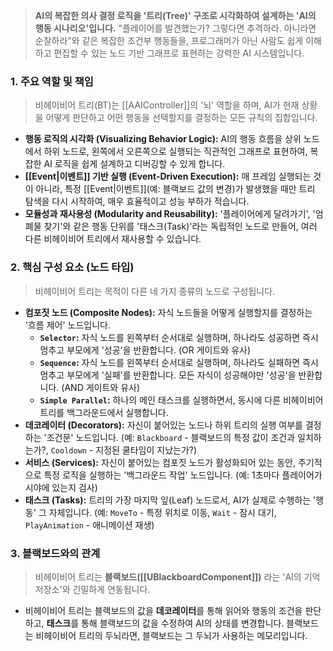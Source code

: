 > **AI의 복잡한 의사 결정 로직을 '트리(Tree)' 구조로 시각화하여 설계하는 'AI의 행동 시나리오'입니다.** "플레이어를 발견했는가? 그렇다면 추격하라. 아니라면 순찰하라"와 같은 복잡한 조건부 행동들을, 프로그래머가 아닌 사람도 쉽게 이해하고 편집할 수 있는 노드 기반 그래프로 표현하는 강력한 AI 시스템입니다.

### **1. 주요 역할 및 책임**
> 비헤이비어 트리(BT)는 [[AAIController]]의 '뇌' 역할을 하며, AI가 현재 상황을 어떻게 판단하고 어떤 행동을 선택할지를 결정하는 모든 규칙의 집합입니다.
* **행동 로직의 시각화 (Visualizing Behavior Logic):**
    AI의 행동 흐름을 상위 노드에서 하위 노드로, 왼쪽에서 오른쪽으로 실행되는 직관적인 그래프로 표현하여, 복잡한 AI 로직을 쉽게 설계하고 디버깅할 수 있게 합니다.
* **[[Event|이벤트]] 기반 실행 (Event-Driven Execution):**
    매 프레임 실행되는 것이 아니라, 특정 [[Event|이벤트]](예: 블랙보드 값의 변경)가 발생했을 때만 트리 탐색을 다시 시작하여, 매우 효율적이고 성능 부하가 적습니다.
* **모듈성과 재사용성 (Modularity and Reusability):**
    '플레이어에게 달려가기', '엄폐물 찾기'와 같은 행동 단위를 '태스크(Task)'라는 독립적인 노드로 만들어, 여러 다른 비헤이비어 트리에서 재사용할 수 있습니다.

### **2. 핵심 구성 요소 (노드 타입)**
> 비헤이비어 트리는 목적이 다른 네 가지 종류의 노드로 구성됩니다.
* **컴포짓 노드 (Composite Nodes):**
    자식 노드들을 어떻게 실행할지를 결정하는 '흐름 제어' 노드입니다.
    * **`Selector`:** 자식 노드를 왼쪽부터 순서대로 실행하며, 하나라도 성공하면 즉시 멈추고 부모에게 '성공'을 반환합니다. (OR 게이트와 유사)
    * **`Sequence`:** 자식 노드를 왼쪽부터 순서대로 실행하며, 하나라도 실패하면 즉시 멈추고 부모에게 '실패'를 반환합니다. 모든 자식이 성공해야만 '성공'을 반환합니다. (AND 게이트와 유사)
    * **`Simple Parallel`:** 하나의 메인 태스크를 실행하면서, 동시에 다른 비헤이비어 트리를 백그라운드에서 실행합니다.
* **데코레이터 (Decorators):**
    자신이 붙어있는 노드나 하위 트리의 실행 여부를 결정하는 '조건문' 노드입니다. (예: `Blackboard` - 블랙보드의 특정 값이 조건과 일치하는가?, `Cooldown` - 지정된 쿨타임이 지났는가?)
* **서비스 (Services):**
    자신이 붙어있는 컴포짓 노드가 활성화되어 있는 동안, 주기적으로 특정 로직을 실행하는 '백그라운드 작업' 노드입니다. (예: 1초마다 플레이어가 시야에 있는지 검사)
* **태스크 (Tasks):**
    트리의 가장 마지막 잎(Leaf) 노드로서, AI가 실제로 수행하는 '행동' 그 자체입니다. (예: `MoveTo` - 특정 위치로 이동, `Wait` - 잠시 대기, `PlayAnimation` - 애니메이션 재생)

### **3. 블랙보드와의 관계**
> 비헤이비어 트리는 **블랙보드([[UBlackboardComponent]])** 라는 'AI의 기억 저장소'와 긴밀하게 연동됩니다.
*   비헤이비어 트리는 블랙보드의 값을 **데코레이터**를 통해 읽어와 행동의 조건을 판단하고, **태스크**를 통해 블랙보드의 값을 수정하여 AI의 상태를 변경합니다. 블랙보드는 비헤이비어 트리의 두뇌라면, 블랙보드는 그 두뇌가 사용하는 메모리입니다.

